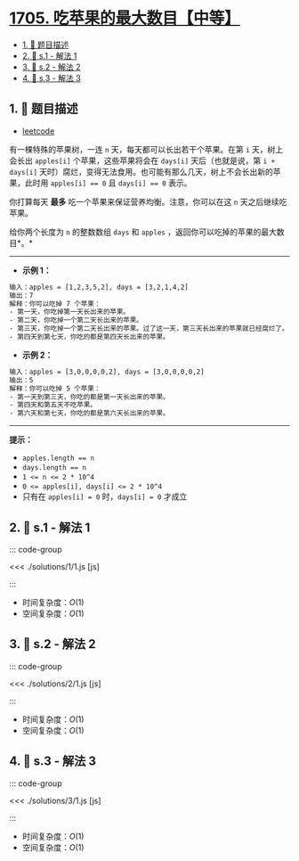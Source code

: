 # [1705. 吃苹果的最大数目【中等】](https://github.com/tnotesjs/TNotes.leetcode/tree/main/notes/1705.%20%E5%90%83%E8%8B%B9%E6%9E%9C%E7%9A%84%E6%9C%80%E5%A4%A7%E6%95%B0%E7%9B%AE%E3%80%90%E4%B8%AD%E7%AD%89%E3%80%91)

<!-- region:toc -->

- [1. 📝 题目描述](#1--题目描述)
- [2. 🎯 s.1 - 解法 1](#2--s1---解法-1)
- [3. 🎯 s.2 - 解法 2](#3--s2---解法-2)
- [4. 🎯 s.3 - 解法 3](#4--s3---解法-3)

<!-- endregion:toc -->

## 1. 📝 题目描述

- [leetcode](https://leetcode.cn/problems/maximum-number-of-eaten-apples/)

有一棵特殊的苹果树，一连 `n` 天，每天都可以长出若干个苹果。在第 `i` 天，树上会长出 `apples[i]` 个苹果，这些苹果将会在 `days[i]` 天后（也就是说，第 `i + days[i]` 天时）腐烂，变得无法食用。也可能有那么几天，树上不会长出新的苹果，此时用 `apples[i] == 0` 且 `days[i] == 0` 表示。

你打算每天 **最多** 吃一个苹果来保证营养均衡。注意，你可以在这 `n` 天之后继续吃苹果。

给你两个长度为 `n` 的整数数组 `days` 和 `apples` ，返回你可以吃掉的苹果的最大数目*。*

---

- **示例 1：**

```txt
输入：apples = [1,2,3,5,2], days = [3,2,1,4,2]
输出：7
解释：你可以吃掉 7 个苹果：
- 第一天，你吃掉第一天长出来的苹果。
- 第二天，你吃掉一个第二天长出来的苹果。
- 第三天，你吃掉一个第二天长出来的苹果。过了这一天，第三天长出来的苹果就已经腐烂了。
- 第四天到第七天，你吃的都是第四天长出来的苹果。
```

- **示例 2：**

```txt
输入：apples = [3,0,0,0,0,2], days = [3,0,0,0,0,2]
输出：5
解释：你可以吃掉 5 个苹果：
- 第一天到第三天，你吃的都是第一天长出来的苹果。
- 第四天和第五天不吃苹果。
- 第六天和第七天，你吃的都是第六天长出来的苹果。
```

---

**提示：**

- `apples.length == n`
- `days.length == n`
- `1 <= n <= 2 * 10^4`
- `0 <= apples[i], days[i] <= 2 * 10^4`
- 只有在 `apples[i] = 0` 时，`days[i] = 0` 才成立

## 2. 🎯 s.1 - 解法 1

::: code-group

<<< ./solutions/1/1.js [js]

:::

- 时间复杂度：$O(1)$
- 空间复杂度：$O(1)$

## 3. 🎯 s.2 - 解法 2

::: code-group

<<< ./solutions/2/1.js [js]

:::

- 时间复杂度：$O(1)$
- 空间复杂度：$O(1)$

## 4. 🎯 s.3 - 解法 3

::: code-group

<<< ./solutions/3/1.js [js]

:::

- 时间复杂度：$O(1)$
- 空间复杂度：$O(1)$
